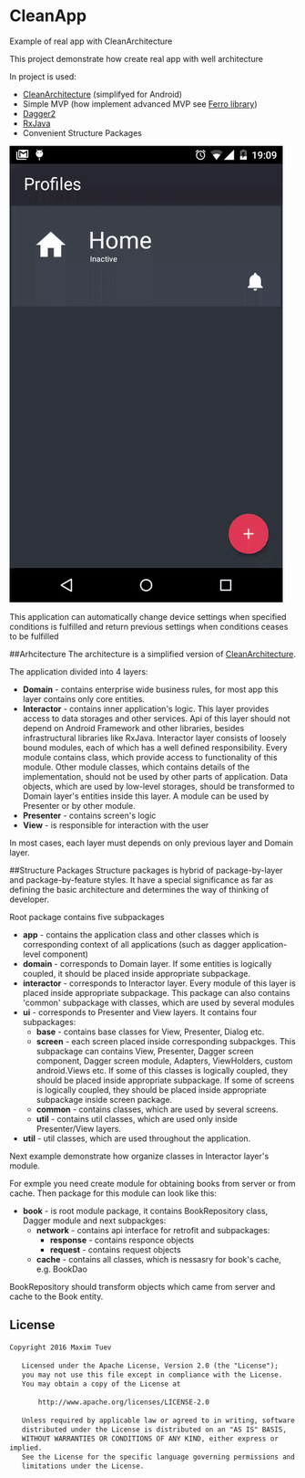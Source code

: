 # CleanApp
Example of real app with CleanArchitecture

This project demonstrate how create real app with well architecture

In project is used:
- [CleanArchitecture](https://8thlight.com/blog/uncle-bob/2012/08/13/the-clean-architecture.html) (simplifyed for Android)
- Simple MVP (how implement advanced MVP see [Ferro library](https://github.com/MaksTuev/ferro))
- [Dagger2](http://google.github.io/dagger/) 
- [RxJava](http://reactivex.io/)
- Сonvenient Structure Packages 

![SchematicImage](setmaster.gif)

This application can automatically change device settings when specified conditions is fulfilled and return previous settings when conditions ceases to be fulfilled


##Arhcitecture
The architecture is a simplified version of  [CleanArchitecture](https://8thlight.com/blog/uncle-bob/2012/08/13/the-clean-architecture.html).

The application divided into 4 layers:
- **Domain** - contains enterprise wide business rules, for most app this layer contains only core entities.
- **Interactor** - contains inner application's logic. This layer provides access to data storages and other services. Api of this layer should not depend on Android Framework and other libraries, besides infrastructural libraries like RxJava. Interactor layer consists of loosely bound modules, each of which has a well defined responsibility. Every module contains class, which provide access to functionality of this module. Other module classes, which contains details of the implementation, should not be used by other parts of application. Data objects, which are used by low-level storages, should be transformed to Domain layer's entities inside this layer. A module can be used by Presenter or by other module. 
- **Presenter** - contains screen's logic
- **View** - is responsible for interaction with the user

In most cases, each layer must depends on only previous layer and Domain layer. 

##Structure Packages 
Structure packages is hybrid of package-by-layer and package-by-feature styles. It have a special significance as far as defining the basic architecture and determines the way of thinking of developer.



Root package contains five subpackages
- **app** - contains the application class and other classes which is corresponding context of all applications (such as dagger application-level component)
- **domain** - corresponds to Domain layer. If some entities is logically coupled, it should be placed inside appropriate subpackage.
- **interactor** - corresponds to Interactor layer. Every module of this layer is placed inside appropriate subpackage. This package can also contains 'common' subpackage with classes, which are used by several modules 
- **ui** - corresponds to Presenter and View layers. It contains four subpackages: 
  - **base** - contains base classes for View, Presenter, Dialog etc.
  - **screen** - each screen placed inside corresponding subpackges. This subpackage can contains View, Presenter, Dagger screen component, Dagger screen module, Adapters, ViewHolders, custom android.Views etc. If some of this classes is logically coupled, they should be placed inside appropriate subpackage. If some of screens is logically coupled, they should be placed inside appropriate subpackage inside screen package.
  - **common** - contains classes, which are used by several screens.
  - **util** - contains util classes, which are used only inside Presenter/View layers.
- **util** - util classes, which are used throughout the application.

Next example demonstrate how organize classes in Interactor layer's module.

For exmple you need create module for obtaining books from server or from cache. Then package for this module can look like this:
- **book** - is root module package, it contains BookRepository class, Dagger module and next subpackges:
  - **network** - contains api interface for retrofit and subpackages:
    - **response** - contains responce objects
    - **request** - contains request objects
  - **cache** - contains all classes, which is nessasry for book's cache, e.g. BookDao
  
BookRepository should transform objects which came from server and cache to the Book entity.

## License
```
Copyright 2016 Maxim Tuev

   Licensed under the Apache License, Version 2.0 (the "License");
   you may not use this file except in compliance with the License.
   You may obtain a copy of the License at

       http://www.apache.org/licenses/LICENSE-2.0

   Unless required by applicable law or agreed to in writing, software
   distributed under the License is distributed on an "AS IS" BASIS,
   WITHOUT WARRANTIES OR CONDITIONS OF ANY KIND, either express or implied.
   See the License for the specific language governing permissions and
   limitations under the License.
```

